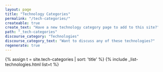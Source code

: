 ```yaml
---
layout: page
title: "Technology Categories"
permalink: "/tech-categories/"
createable: true
create_text: "Have a new technology category page to add to this site?"
path: "_tech-categories"
discourse_category: "Technologies"
discourse_category_text: "Want to discuss any of these technologies?"
regenerate: true
---
```

{% assign t = site.tech-categories | sort: 'title' %}
{% include _list-technologies.html list=t %}